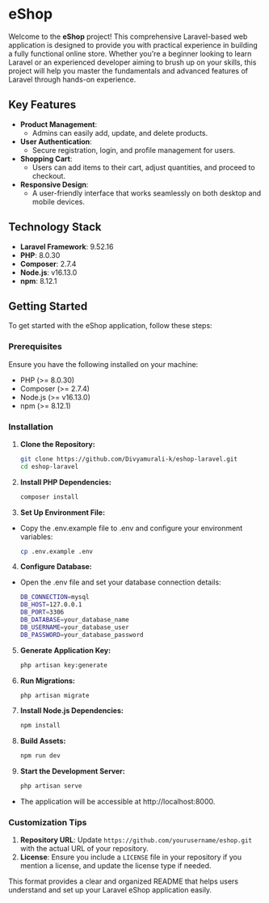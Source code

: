 # eShop

Welcome to the **eShop** project! This comprehensive Laravel-based web application is designed to provide you with practical experience in building a fully functional online store. Whether you're a beginner looking to learn Laravel or an experienced developer aiming to brush up on your skills, this project will help you master the fundamentals and advanced features of Laravel through hands-on experience.

## Key Features

-   **Product Management**:
    -   Admins can easily add, update, and delete products.
-   **User Authentication**:
    -   Secure registration, login, and profile management for users.
-   **Shopping Cart**:
    -   Users can add items to their cart, adjust quantities, and proceed to checkout.
-   **Responsive Design**:
    -   A user-friendly interface that works seamlessly on both desktop and mobile devices.

## Technology Stack

-   **Laravel Framework**: 9.52.16
-   **PHP**: 8.0.30
-   **Composer**: 2.7.4
-   **Node.js**: v16.13.0
-   **npm**: 8.12.1

## Getting Started

To get started with the eShop application, follow these steps:

### Prerequisites

Ensure you have the following installed on your machine:

-   PHP (>= 8.0.30)
-   Composer (>= 2.7.4)
-   Node.js (>= v16.13.0)
-   npm (>= 8.12.1)

### Installation

1. **Clone the Repository:**

    ```bash
    git clone https://github.com/Divyamurali-k/eshop-laravel.git
    cd eshop-laravel

    ```

2. **Install PHP Dependencies:**
    ```bash
    composer install
    ```
3. **Set Up Environment File:**
  - Copy the .env.example file to .env and configure your environment variables:

    ```bash
    cp .env.example .env
    ```
4. **Configure Database:**
  - Open the .env file and set your database connection details:

    ```bash
    DB_CONNECTION=mysql
    DB_HOST=127.0.0.1
    DB_PORT=3306
    DB_DATABASE=your_database_name
    DB_USERNAME=your_database_user
    DB_PASSWORD=your_database_password

    ```
5. **Generate Application Key:**
    ```bash
    php artisan key:generate
    ```
6. **Run Migrations:**
    ```bash
    php artisan migrate
    ```
7. **Install Node.js Dependencies:**
    ```bash
    npm install
    ```
8. **Build Assets:**
    ```bash
    npm run dev
    ```
9. **Start the Development Server:**
    ```bash
    php artisan serve
    ```
- The application will be accessible at http://localhost:8000.


### Customization Tips

1. **Repository URL**: Update `https://github.com/yourusername/eshop.git` with the actual URL of your repository.
2. **License**: Ensure you include a `LICENSE` file in your repository if you mention a license, and update the license type if needed.

This format provides a clear and organized README that helps users understand and set up your Laravel eShop application easily.


